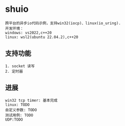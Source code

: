 # shuio
    跨平台的异步io代码示例，支持win32(iocp)、linux(io_uring).
    开发环境：
    windows: vs2022,c++20
    linux: wsl2(ubuntu 22.04.2),c++20

## 支持功能
    1. socket 读写
    2. 定时器

## 进展
    win32 tcp timer: 基本完成
    linux: TODO
    自定义参数: TODO
    测试用例: TODO
    UDP:TODO

